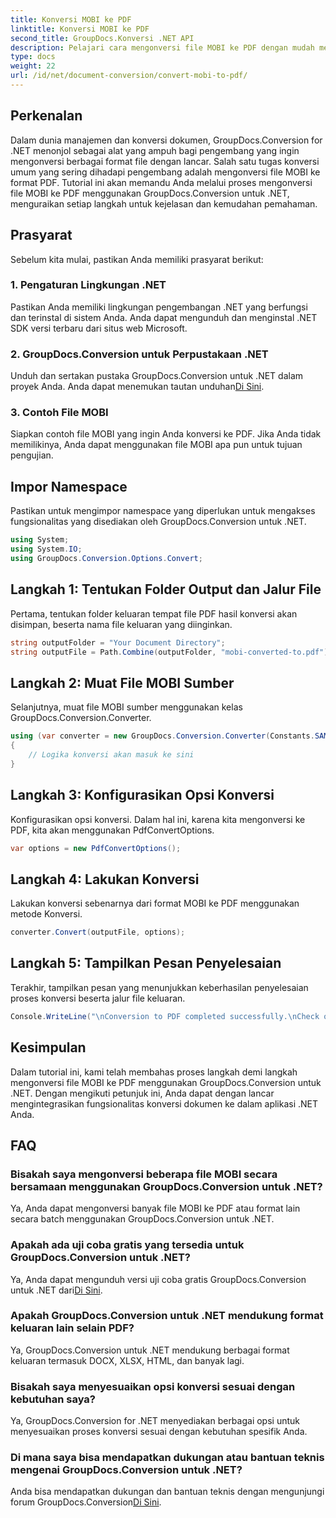 ```yaml
---
title: Konversi MOBI ke PDF
linktitle: Konversi MOBI ke PDF
second_title: GroupDocs.Konversi .NET API
description: Pelajari cara mengonversi file MOBI ke PDF dengan mudah menggunakan GroupDocs.Conversion untuk .NET. Ikuti panduan langkah demi langkah kami.
type: docs
weight: 22
url: /id/net/document-conversion/convert-mobi-to-pdf/
---
```

## Perkenalan
Dalam dunia manajemen dan konversi dokumen, GroupDocs.Conversion for .NET menonjol sebagai alat yang ampuh bagi pengembang yang ingin mengonversi berbagai format file dengan lancar. Salah satu tugas konversi umum yang sering dihadapi pengembang adalah mengonversi file MOBI ke format PDF. Tutorial ini akan memandu Anda melalui proses mengonversi file MOBI ke PDF menggunakan GroupDocs.Conversion untuk .NET, menguraikan setiap langkah untuk kejelasan dan kemudahan pemahaman.
## Prasyarat
Sebelum kita mulai, pastikan Anda memiliki prasyarat berikut:
### 1. Pengaturan Lingkungan .NET
Pastikan Anda memiliki lingkungan pengembangan .NET yang berfungsi dan terinstal di sistem Anda. Anda dapat mengunduh dan menginstal .NET SDK versi terbaru dari situs web Microsoft.
### 2. GroupDocs.Conversion untuk Perpustakaan .NET
 Unduh dan sertakan pustaka GroupDocs.Conversion untuk .NET dalam proyek Anda. Anda dapat menemukan tautan unduhan[Di Sini](https://releases.groupdocs.com/conversion/net/).
### 3. Contoh File MOBI
Siapkan contoh file MOBI yang ingin Anda konversi ke PDF. Jika Anda tidak memilikinya, Anda dapat menggunakan file MOBI apa pun untuk tujuan pengujian.

## Impor Namespace
Pastikan untuk mengimpor namespace yang diperlukan untuk mengakses fungsionalitas yang disediakan oleh GroupDocs.Conversion untuk .NET.
```csharp
using System;
using System.IO;
using GroupDocs.Conversion.Options.Convert;
```
## Langkah 1: Tentukan Folder Output dan Jalur File
Pertama, tentukan folder keluaran tempat file PDF hasil konversi akan disimpan, beserta nama file keluaran yang diinginkan.
```csharp
string outputFolder = "Your Document Directory";
string outputFile = Path.Combine(outputFolder, "mobi-converted-to.pdf");
```
## Langkah 2: Muat File MOBI Sumber
Selanjutnya, muat file MOBI sumber menggunakan kelas GroupDocs.Conversion.Converter.
```csharp
using (var converter = new GroupDocs.Conversion.Converter(Constants.SAMPLE_MOBI))
{
    // Logika konversi akan masuk ke sini
}
```
## Langkah 3: Konfigurasikan Opsi Konversi
Konfigurasikan opsi konversi. Dalam hal ini, karena kita mengonversi ke PDF, kita akan menggunakan PdfConvertOptions.
```csharp
var options = new PdfConvertOptions();
```
## Langkah 4: Lakukan Konversi
Lakukan konversi sebenarnya dari format MOBI ke PDF menggunakan metode Konversi.
```csharp
converter.Convert(outputFile, options);
```
## Langkah 5: Tampilkan Pesan Penyelesaian
Terakhir, tampilkan pesan yang menunjukkan keberhasilan penyelesaian proses konversi beserta jalur file keluaran.
```csharp
Console.WriteLine("\nConversion to PDF completed successfully.\nCheck output in {0}", outputFolder);
```

## Kesimpulan
Dalam tutorial ini, kami telah membahas proses langkah demi langkah mengonversi file MOBI ke PDF menggunakan GroupDocs.Conversion untuk .NET. Dengan mengikuti petunjuk ini, Anda dapat dengan lancar mengintegrasikan fungsionalitas konversi dokumen ke dalam aplikasi .NET Anda.
## FAQ
### Bisakah saya mengonversi beberapa file MOBI secara bersamaan menggunakan GroupDocs.Conversion untuk .NET?
Ya, Anda dapat mengonversi banyak file MOBI ke PDF atau format lain secara batch menggunakan GroupDocs.Conversion untuk .NET.
### Apakah ada uji coba gratis yang tersedia untuk GroupDocs.Conversion untuk .NET?
 Ya, Anda dapat mengunduh versi uji coba gratis GroupDocs.Conversion untuk .NET dari[Di Sini](https://releases.groupdocs.com/).
### Apakah GroupDocs.Conversion untuk .NET mendukung format keluaran lain selain PDF?
Ya, GroupDocs.Conversion untuk .NET mendukung berbagai format keluaran termasuk DOCX, XLSX, HTML, dan banyak lagi.
### Bisakah saya menyesuaikan opsi konversi sesuai dengan kebutuhan saya?
Ya, GroupDocs.Conversion for .NET menyediakan berbagai opsi untuk menyesuaikan proses konversi sesuai dengan kebutuhan spesifik Anda.
### Di mana saya bisa mendapatkan dukungan atau bantuan teknis mengenai GroupDocs.Conversion untuk .NET?
Anda bisa mendapatkan dukungan dan bantuan teknis dengan mengunjungi forum GroupDocs.Conversion[Di Sini](https://forum.groupdocs.com/c/conversion/11).